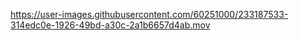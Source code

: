 


https://user-images.githubusercontent.com/60251000/233187533-314edc0e-1926-49bd-a30c-2a1b6657d4ab.mov

